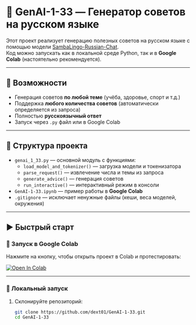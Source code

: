# 🤖 GenAI-1-33 — Генератор советов на русском языке

Этот проект реализует генерацию полезных советов на русском языке с помощью модели [SambaLingo-Russian-Chat](https://huggingface.co/sambanovasystems/SambaLingo-Russian-Chat).  
Код можно запускать как в локальной среде Python, так и в **Google Colab** (настоятельно рекомендуется).

---

## 🚀 Возможности
- Генерация советов **по любой теме** (учёба, здоровье, спорт и т.д.)
- Поддержка **любого количества советов** (автоматически определяется из запроса)
- Полностью **русскоязычный ответ**
- Запуск через `.py` файл или в Google Colab

---

## 📂 Структура проекта
- `genai_1_33.py` — основной модуль с функциями:
  - `load_model_and_tokenizer()` — загрузка модели и токенизатора
  - `parse_request()` — извлечение числа и темы из запроса
  - `generate_advice()` — генерация советов
  - `run_interactive()` — интерактивный режим в консоли
- `GenAI-1-33.ipynb` — пример работы в **Google Colab**
- `.gitignore` — исключает ненужные файлы (кеши, веса моделей, окружения)

---

## ▶️ Быстрый старт

### 🔹 Запуск в Google Colab
Нажмите на кнопку, чтобы открыть проект в Colab и протестировать:

[![Open In Colab](https://colab.research.google.com/assets/colab-badge.svg)](https://colab.research.google.com/github/dext01/GenAI-1-33/blob/main/GenAI-1-33.ipynb)

---

### 🔹 Локальный запуск
1. Склонируйте репозиторий:
   ```bash
   git clone https://github.com/dext01/GenAI-1-33.git
   cd GenAI-1-33
